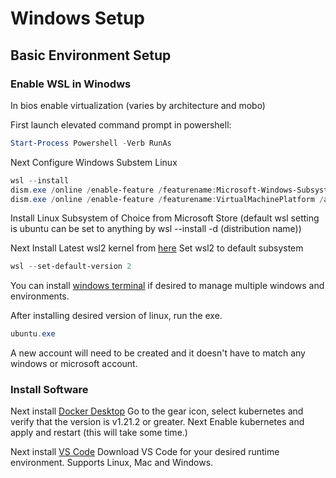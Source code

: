 # Windows Setup

## Basic Environment Setup


### Enable WSL in Winodws

In bios enable virtualization (varies by architecture and mobo)

First launch elevated command prompt in powershell:
```powershell
Start-Process Powershell -Verb RunAs
```
Next Configure Windows Substem Linux 
```powershell
wsl --install
dism.exe /online /enable-feature /featurename:Microsoft-Windows-Subsystem-Linux /all /norestart
dism.exe /online /enable-feature /featurename:VirtualMachinePlatform /all /norestart
```
Install Linux Subsystem of Choice from Microsoft Store (default wsl setting is ubuntu can be set to anything by wsl --install -d (distribution name))

Next Install Latest wsl2 kernel from [here](https://wslstorestorage.blob.core.windows.net/wslblob/wsl_update_x64.msi)
Set wsl2 to default subsystem
```powershell
wsl --set-default-version 2
```

You can install [windows terminal](https://www.microsoft.com/en-us/p/windows-terminal/9n0dx20hk701?rtc=1&activetab=pivot:overviewtab) if desired to manage multiple windows and environments.

After installing desired version of linux, run the exe.
```powershell 
ubuntu.exe
```
A new account will need to be created and it doesn't have to match any windows or microsoft account.


### Install Software

Next install [Docker Desktop](https://www.docker.com/products/docker-desktop)
Go to the gear icon, select kubernetes and verify that the version is v1.21.2 or greater.
Next Enable kubernetes and apply and restart (this will take some time.)

Next install [VS Code](https://visualstudio-a.com) 
Download VS Code for your desired runtime environment. Supports Linux, Mac and Windows.

